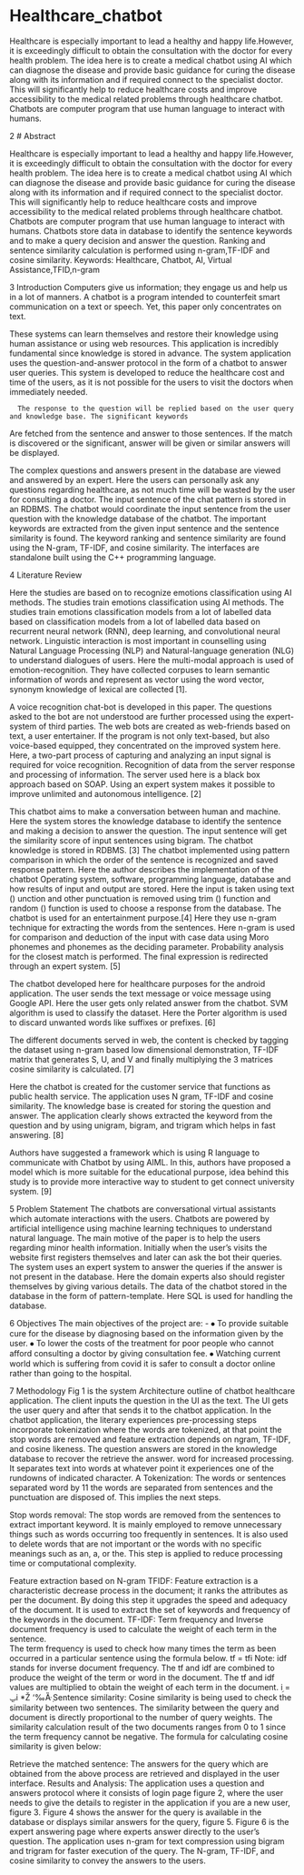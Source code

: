# Healthcare_chatbot
Healthcare is especially important to lead a healthy and happy life.However, it is exceedingly difficult to obtain the  consultation with the doctor for every health problem. The idea here is to create a medical chatbot using AI which  can diagnose the disease and provide basic guidance for curing the disease along with its information and if  required connect to the specialist doctor. This will significantly help to reduce healthcare costs and improve  accessibility to the medical related problems through healthcare chatbot. Chatbots are computer program that use  human language to interact with humans. 


2   # Abstract

Healthcare is especially important to lead a healthy and happy life.However, it is exceedingly difficult to obtain the consultation with the doctor for every health problem. The idea here is to create a medical chatbot using AI which can diagnose the disease and provide basic guidance for curing the disease along with its information and if required connect to the specialist doctor. This will significantly help to reduce healthcare costs and improve accessibility to the medical related problems through healthcare chatbot. Chatbots are computer program that use human language to interact with humans. Chatbots store data in database to identify the sentence keywords and to make a query decision and answer the question. Ranking and sentence similarity calculation is performed using n-gram,TF-IDF and cosine similarity.
Keywords: Healthcare, Chatbot, AI, Virtual Assistance,TFID,n-gram

3   Introduction
Computers give us information; they engage us and help us in a lot of manners. A chatbot is a program intended to counterfeit smart communication on a text or speech. Yet, this paper only concentrates on text.

These systems can learn themselves and restore their knowledge using human assistance or using web resources. This application is incredibly fundamental since knowledge is stored in advance. The system application uses the question-and-answer protocol in the form of a chatbot to answer user queries. This system is developed to reduce the healthcare cost and time of the users, as it is not possible for the users to visit the doctors when immediately needed.

      The response to the question will be replied based on the user query and knowledge base. The significant keywords
Are fetched from the sentence and answer to those sentences. If the match is discovered or the significant, answer will be given or similar answers will be displayed.

The complex questions and answers present in the database are viewed and answered by an expert. Here the users can personally ask any questions regarding healthcare, as not much time will be wasted by the user for consulting a doctor. The input sentence of the chat pattern is stored in an RDBMS. The chatbot would coordinate the input sentence from the user question with the knowledge database of the chatbot. The important keywords are extracted from the given input sentence and the sentence similarity is found. The keyword ranking and sentence similarity are found using the N-gram, TF-IDF, and cosine similarity. The interfaces are standalone built using the C++ programming language.



4   Literature Review

Here the studies are based on to recognize emotions classification using AI methods. The studies train emotions classification using AI methods. The studies train emotions classification models from a lot of labelled data based on
classification models from a lot of labelled data based on recurrent neural network (RNN), deep learning, and convolutional neural network. Linguistic interaction is most important in counselling using Natural Language Processing (NLP) and Natural-language generation (NLG) to understand dialogues of users. Here the multi-modal approach is used of emotion-recognition. They have collected corpuses to learn semantic information of words and represent as vector using the word vector, synonym knowledge of lexical are collected [1].

A voice recognition chat-bot is developed in this paper. The questions asked to the bot are not understood are further processed using the expert-system of third parties. The web bots are created as web-friends based on text, a user entertainer. If the program is not only text-based, but also voice-based equipped, they concentrated on the improved system here. Here, a two-part process of capturing and analyzing an input signal is required for voice recognition. Recognition of data from the server response and processing of information. The server used here is a black box approach based on SOAP. Using an expert system makes it possible to improve unlimited and autonomous intelligence. [2]

This chatbot aims to make a conversation between human and machine. Here the system stores the knowledge database to identify the sentence and making a decision to answer the question. The input sentence will get the similarity score of input sentences using bigram. The chatbot knowledge is stored in RDBMS. [3]
The chatbot implemented using pattern comparison in which the order of the sentence is recognized and saved response pattern. Here the author describes the implementation of the chatbot Operating system, software, programming language, database and how results of input and output are stored. Here the input is taken using text () unction and other punctuation is removed using trim () function and random () function is used to choose a response from the database. The chatbot is used for an entertainment purpose.[4]
Here they use n-gram technique for extracting the words from the sentences. Here n-gram is used for comparison and deduction of the input with case data using Moro phonemes and phonemes as the deciding parameter. Probability analysis for the closest match is performed. The final expression is redirected through an expert system. [5]

The chatbot developed here for healthcare purposes for the android application. The user sends the text message or voice message using Google API. Here the user gets only related answer from the chatbot. SVM algorithm is used to classify the dataset. Here the Porter algorithm is used to discard unwanted words like suffixes or prefixes. [6]

The different documents served in web, the content is checked by tagging the dataset using n-gram based low dimensional demonstration, TF-IDF matrix that generates S, U, and V and finally multiplying the 3 matrices cosine similarity is calculated. [7]


Here the chatbot is created for the customer service that functions as public health service. The application uses N gram, TF-IDF and cosine similarity. The knowledge base is created for storing the question and answer. The application clearly shows extracted the keyword from the question and by using unigram, bigram, and trigram which helps in fast answering. [8]

Authors have suggested a framework which is using R language to communicate with Chatbot by using AIML. In this, authors have proposed a model which is more suitable for the educational purpose, idea behind this study is to provide more interactive way to student to get connect university system. [9]

5  Problem Statement
The chatbots are conversational virtual assistants which automate interactions with the users. Chatbots are powered by artificial intelligence using machine learning techniques to understand natural language. The main motive of the paper is to help the users regarding minor health information. Initially when the user’s visits the website first registers themselves and later can ask the bot their queries. The system uses an expert system to answer the queries if the answer is not present in the database. Here the domain experts also should register themselves by giving various details. The data of the chatbot stored in the database in the form of pattern-template. Here SQL is used for handling the database.

6   Objectives
The main objectives of the project are: -
⦁	To provide suitable cure for the disease by diagnosing based on the information given by the user.
⦁	To lower the costs of the treatment for poor people who cannot afford consulting a doctor by giving consultation fee.
⦁	Watching current world which is suffering from covid it is safer to consult a doctor online rather than going to the hospital.

7   Methodology
 Fig 1 is the system Architecture outline of chatbot healthcare application. The client inputs the question in the UI as the text. The UI gets the user query and after that sends it to the chatbot application. In the chatbot application, the literary experiences pre-processing steps incorporate tokenization where the words are tokenized, at that point the stop words are removed and feature extraction depends on ngram, TF-IDF, and cosine likeness. The question answers are stored in the knowledge database to recover the retrieve the answer.
word for increased processing. It separates text into words at whatever point it experiences one of the rundowns of indicated character. A Tokenization: The words or sentences separated word by 11 the words are separated from sentences and the punctuation are disposed of. This implies the next steps.  
 

Stop words removal: The stop words are removed from the sentences to extract important keyword. It is mainly employed to remove unnecessary things such as words occurring too frequently in sentences. It is also used to delete words that are not important or the words with no specific meanings such as an, a, or the. This step is applied to reduce processing time or computational complexity.

Feature extraction based on N-gram TFIDF: Feature extraction is a characteristic decrease process in the document; it ranks the attributes as per the document. By doing this step it upgrades the speed and adequacy of the document. It is used to extract the set of keywords and frequency of the keywords in the document.
TF-IDF: Term frequency and Inverse document frequency is used to calculate the weight of each term in the sentence.  
The term frequency is used to check how many times the term as been occurred in a particular sentence using the formula below. 
tf = tfi
Note: idf stands for inverse document frequency. 
The tf and idf are combined to produce the weight of the term or word in the document. The tf and idf values are multiplied to obtain the weight of each term in the document. ܹi = ݐ݂i *Ž ‘‰ܰȀ݂݀
Sentence similarity: Cosine similarity is being used to check the similarity between two sentences. The similarity between the query and document is directly proportional to the number of query weights. The similarity calculation result of the two documents ranges from 0 to 1 since the term
frequency cannot be negative. The formula for calculating cosine similarity is given below: 
 
Retrieve the matched sentence: The answers for the query which are obtained from the above process are retrieved and displayed in the user interface. 
Results and Analysis: The application uses a question and answers protocol where it consists of login page figure 2, where the user needs to give the details to register in the application if you are a new user, figure 3. Figure 4 shows the answer for the query is available in the database or displays similar answers for the query, figure 5. Figure 6 is the expert answering page where experts answer directly to the user’s question. The application uses n-gram for text compression using bigram and trigram for faster execution of the query. The N-gram, TF-IDF, and cosine similarity to convey the answers to the users.
